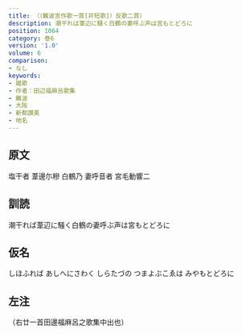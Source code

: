 ```yaml
---
title: （（難波宮作歌一首[并短歌]）反歌二首）
description: 潮干れば葦辺に騒く白鶴の妻呼ぶ声は宮もとどろに
position: 1064
category: 巻6
version: '1.0'
volume: 6
comparison:
- なし
keywords:
- 雑歌
- 作者：田辺福麻呂歌集
- 難波
- 大阪
- 新都讃美
- 地名
---
```


## 原文

塩干者 葦邊尓糝 白鶴乃 妻呼音者 宮毛動響二

## 訓読

潮干れば葦辺に騒く白鶴の妻呼ぶ声は宮もとどろに

## 仮名

しほふれば あしへにさわく しらたづの つまよぶこゑは みやもとどろに

## 左注

（右廿一首田邊福麻呂之歌集中出也）
